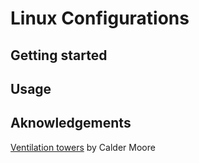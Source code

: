 # Linux Configurations

## Getting started

## Usage

## Aknowledgements
[Ventilation towers](https://www.artstation.com/artwork/BmyL4k) by Calder Moore
